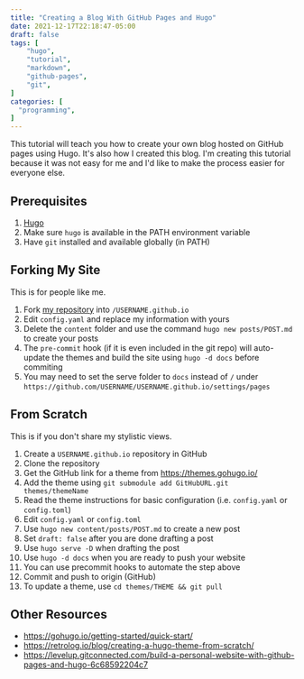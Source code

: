 ```yaml
---
title: "Creating a Blog With GitHub Pages and Hugo"
date: 2021-12-17T22:18:47-05:00
draft: false
tags: [
    "hugo",
    "tutorial",
    "markdown",
    "github-pages",
    "git",
]
categories: [
  "programming",
]
---
```


This tutorial will teach you how to create your own blog hosted on GitHub pages using Hugo.
It's also how I created this blog. I'm creating this tutorial because it was not easy for me and I'd like to make the process easier for everyone else.

## Prerequisites

1. [Hugo](https://gohugo.io/getting-started/installing#binary-cross-platform)
2. Make sure `hugo` is available in the PATH environment variable
3. Have `git` installed and available globally (in PATH)

## Forking My Site

This is for people like me.

1. Fork [my repository](https://github.com/elibroftw/elibroftw.github.io) into `/USERNAME.github.io`
2. Edit `config.yaml` and replace my information with yours
3. Delete the `content` folder and use the command `hugo new posts/POST.md` to create your posts
4. The `pre-commit` hook (if it is even included in the git repo) will auto-update the themes and build the site using `hugo -d docs` before commiting
5. You may need to set the serve folder to `docs` instead of `/` under `https://github.com/USERNAME/USERNAME.github.io/settings/pages`

## From Scratch

This is if you don't share my stylistic views.

1. Create a `USERNAME.github.io` repository in GitHub
2. Clone the repository
3. Get the GitHub link for a theme from https://themes.gohugo.io/
4. Add the theme using `git submodule add GitHubURL.git themes/themeName`
5. Read the theme instructions for basic configuration (i.e. `config.yaml` or `config.toml`)
6. Edit `config.yaml` or `config.toml`
7. Use `hugo new content/posts/POST.md` to create a new post
8. Set `draft: false` after you are done drafting a post
9. Use `hugo serve -D` when drafting the post
10. Use `hugo -d docs` when you are ready to push your website
11. You can use precommit hooks to automate the step above
12. Commit and push to origin (GitHub)
13. To update a theme, use `cd themes/THEME && git pull`

## Other Resources

- https://gohugo.io/getting-started/quick-start/
- https://retrolog.io/blog/creating-a-hugo-theme-from-scratch/
- https://levelup.gitconnected.com/build-a-personal-website-with-github-pages-and-hugo-6c68592204c7
